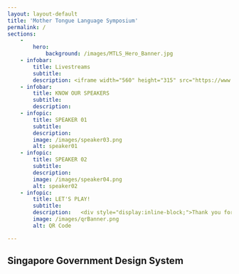 ```yaml
---
layout: layout-default
title: 'Mother Tongue Language Symposium'
permalink: /
sections:
    -
        hero:
            background: /images/MTLS_Hero_Banner.jpg
    - infobar:
        title: Livestreams
        subtitle: 
        description: <iframe width="560" height="315" src="https://www.youtube.com/embed/SlPhMPnQ58k" frameborder="0" allow="accelerometer; autoplay; encrypted-media; gyroscope; picture-in-picture" allowfullscreen></iframe>
    - infobar:
        title: KNOW OUR SPEAKERS
        subtitle: 
        description:
    - infopic:
        title: SPEAKER 01
        subtitle: 
        description: 
        image: /images/speaker03.png
        alt: speaker01
    - infopic:
        title: SPEAKER 02
        subtitle: 
        description: 
        image: /images/speaker04.png
        alt: speaker02
    - infopic:
        title: LET'S PLAY!
        subtitle: 
        description:   <div style="display:inline-block;">Thank you for your interest in joining the SG MTLS! If you have signed up, you will be invited to join our outreach channels to receive the latest updates. </div>
        image: /images/qrBanner.png
        alt: QR Code

---
```

<section>
    <div class="sgds-container">
        <div class="content">
            <div class="row">
                <div>
                    <h1 class="has-text-weight-black">
                        Singapore Government Design System
                    </h1>
                </div>
            </div>
        </div>
    </div>
</section>


<!-- Type your notification here - the notification bar will not appear if this is empty. For other changes, refer to _data/homepage.yml to edit the homepage -->

